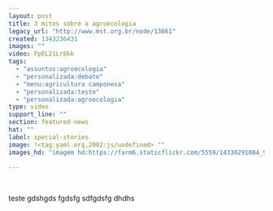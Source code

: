 ```yaml
---
layout: post
title: 3 mitos sobre a agroecologia
legacy_url: "http://www.mst.org.br/node/13661"
created: 1343236431
images: ""
video: FpEL21Lr8kk
tags:
  - "assuntos:agroecologia"
  - "personalizada:debate"
  - "menu:agricultura camponesa"
  - "personalizada:teste"
  - "personalizada:agroecologia"
type: video
support_line: ""
section: featured-news
hat: ""
label: special-stories
image: !<tag:yaml.org,2002:js/undefined> ""
images_hd: "imagem hd:https://farm6.staticflickr.com/5559/14330291084_9742b2be69_b.jpg"

---
```

<p>&nbsp;</p>

<p>teste gdshgds fgdsfg sdfgdsfg dhdhs&nbsp;</p>
